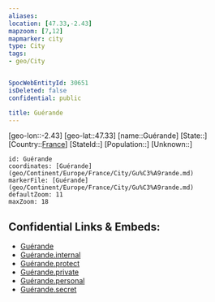 ```yaml
---
aliases: 
location: [47.33,-2.43]
mapzoom: [7,12] 
mapmarker: city 
type: City
tags:
- geo/City


SpocWebEntityId: 30651
isDeleted: false
confidential: public

title: Guérande
---
```

[geo-lon::-2.43]
[geo-lat::47.33]
[name::Guérande]
[State::]
[Country::[France](geo/Continent/Europe/France.md)]
[StateId::]
[Population::]
[Unknown::]


```leaflet
id: Guérande
coordinates: [Guérande](geo/Continent/Europe/France/City/Gu%C3%A9rande.md)
markerFile: [Guérande](geo/Continent/Europe/France/City/Gu%C3%A9rande.md)
defaultZoom: 11 
maxZoom: 18
```


## Confidential Links & Embeds: 
- [Guérande](../../../../../../_public/geo/Continent/Europe/France/City/Gu%C3%A9rande.md) 
- [Guérande.internal](../../../../../../_internal/geo/Continent/Europe/France/City/Gu%C3%A9rande.internal.md) 
- [Guérande.protect](../../../../../../_protect/geo/Continent/Europe/France/City/Gu%C3%A9rande.protect.md) 
- [Guérande.private](../../../../../../_private/geo/Continent/Europe/France/City/Gu%C3%A9rande.private.md) 
- [Guérande.personal](../../../../../../_personal/geo/Continent/Europe/France/City/Gu%C3%A9rande.personal.md) 
- [Guérande.secret](../../../../../../_secret/geo/Continent/Europe/France/City/Gu%C3%A9rande.secret.md) 
